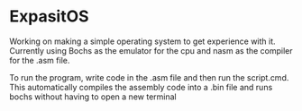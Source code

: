 # ExpasitOS
Working on making a simple operating system to get experience with it. 
Currently using Bochs as the emulator for the cpu and nasm as the compiler for the .asm file.

To run the program, write code in the .asm file and then run the script.cmd. This automatically compiles the assembly code into a .bin file and runs bochs without having to open a new terminal
